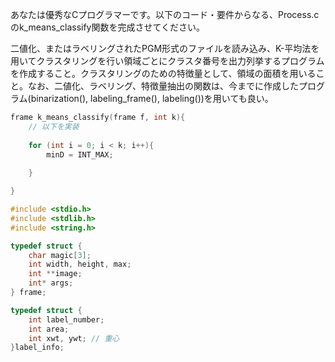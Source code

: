 あなたは優秀なCプログラマーです。以下のコード・要件からなる、Process.cのk_means_classify関数を完成させてください。

二値化、またはラベリングされたPGM形式のファイルを読み込み、K-平均法を用いてクラスタリングを行い領域ごとにクラスタ番号を出力列挙するプログラムを作成すること。クラスタリングのための特徴量として、領域の面積を用いること。なお、二値化、ラベリング、特徴量抽出の関数は、今までに作成したプログラム(binarization(), labeling_frame(), labeling())を用いても良い。

```c Process.c
frame k_means_classify(frame f, int k){
    // 以下を実装
    
    for (int i = 0; i < k; i++){
        minD = INT_MAX;
        
    }

}
```

```c Process.h
#include <stdio.h>
#include <stdlib.h>
#include <string.h>

typedef struct {
    char magic[3];
    int width, height, max;
    int **image;
    int* args;
} frame;

typedef struct {
    int label_number;
    int area;
    int xwt, ywt; // 重心
}label_info;

```

